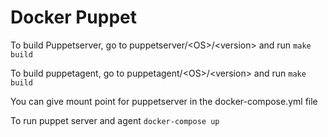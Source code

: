 # Docker Puppet

To build Puppetserver, go to puppetserver/\<OS\>/\<version\> and run
    ``` make build ```

To build puppetagent, go to puppetagent/\<OS\>/\<version\> and run
    ``` make build ```

You can give mount point for puppetserver in the docker-compose.yml file

To run puppet server and agent
    ``` docker-compose up ```
